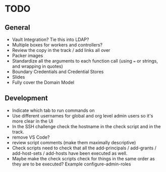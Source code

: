 # TODO

## General

- Vault Integration? Tie this into LDAP?
- Multiple boxes for workers and controllers?
- Review the copy in the track / add links all over
- Packer images
- Standardize all the arguments to each function call (using `=` or strings, and wrapping in quotes)
- Boundary Credentials and Credential Stores
- Slides
- Fully cover the Domain Model

## Development

- Indicate which tab to run commands on
- Use different usernames for global and org level admin users so it's more clear in the UI
- In the SSH challenge check the hostname in the check script and in the track.
- remove VS Code?
- review script comments (make them maximally descriptive)
- Check scripts need to check that all the add-principals / add-grants / add-host-sets / add-hosts have been executed as well.
- Maybe make the check scripts check for things in the same order as they are to be executed? Example configure-admin-roles
